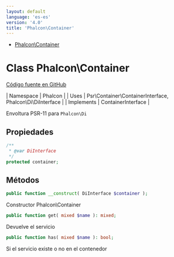```yaml
---
layout: default
language: 'es-es'
version: '4.0'
title: 'Phalcon\Container'
---
```


* [Phalcon\Container](#container)

<h1 id="container">Class Phalcon\Container</h1>

[Código fuente en GitHub](https://github.com/phalcon/cphalcon/blob/4.2.x/phalcon/Container.zep)

| Namespace | Phalcon | | Uses | Psr\Container\ContainerInterface, Phalcon\Di\DiInterface | | Implements | ContainerInterface |

Envoltura PSR-11 para `Phalcon\Di`

## Propiedades

```php
/**
 * @var DiInterface
 */
protected container;

```

## Métodos

```php
public function __construct( DiInterface $container );
```

Constructor Phalcon\Container

```php
public function get( mixed $name ): mixed;
```

Devuelve el servicio

```php
public function has( mixed $name ): bool;
```

Si el servicio existe o no en el contenedor
